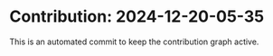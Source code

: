 # Contribution: 2024-12-20-05-35
This is an automated commit to keep the contribution graph active.
